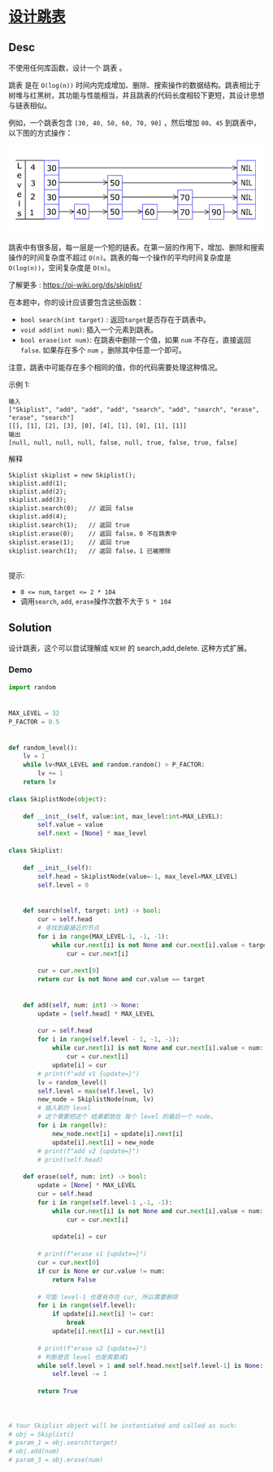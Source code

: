 
# [设计跳表](https://leetcode.cn/problems/design-skiplist/description/)

## Desc

不使用任何库函数，设计一个 跳表 。

跳表 是在 `O(log(n))` 时间内完成增加、删除、搜索操作的数据结构。跳表相比于树堆与红黑树，其功能与性能相当，并且跳表的代码长度相较下更短，其设计思想与链表相似。

例如，一个跳表包含 `[30, 40, 50, 60, 70, 90]` ，然后增加 `80`、`45` 到跳表中，以下图的方式操作：

![](https://raw.githubusercontent.com/Carmenliukang/leetcode/master/images/design-skiplist.gif)



跳表中有很多层，每一层是一个短的链表。在第一层的作用下，增加、删除和搜索操作的时间复杂度不超过 `O(n)`。跳表的每一个操作的平均时间复杂度是 `O(log(n))`，空间复杂度是 `O(n)`。

了解更多 : https://oi-wiki.org/ds/skiplist/

在本题中，你的设计应该要包含这些函数：

- `bool search(int target)` : 返回`target`是否存在于跳表中。
- `void add(int num)`: 插入一个元素到跳表。
- `bool erase(int num)`: 在跳表中删除一个值，如果 `num` 不存在，直接返回`false`. 如果存在多个 `num` ，删除其中任意一个即可。

注意，跳表中可能存在多个相同的值，你的代码需要处理这种情况。

 

示例 1:
```
输入
["Skiplist", "add", "add", "add", "search", "add", "search", "erase", "erase", "search"]
[[], [1], [2], [3], [0], [4], [1], [0], [1], [1]]
输出
[null, null, null, null, false, null, true, false, true, false]

```

解释 
```
Skiplist skiplist = new Skiplist();
skiplist.add(1);
skiplist.add(2);
skiplist.add(3);
skiplist.search(0);   // 返回 false
skiplist.add(4);
skiplist.search(1);   // 返回 true
skiplist.erase(0);    // 返回 false，0 不在跳表中
skiplist.erase(1);    // 返回 true
skiplist.search(1);   // 返回 false，1 已被擦除
 
```
提示:

- `0 <= num`, `target <= 2 * 104`
- 调用`search`, `add`,  `erase`操作次数不大于 `5 * 104` 



## Solution

设计跳表，这个可以尝试理解成 `N叉树` 的 search,add,delete. 这种方式扩展。



### Demo

```python
import random


MAX_LEVEL = 32
P_FACTOR = 0.5


def random_level():
    lv = 1
    while lv<MAX_LEVEL and random.random() > P_FACTOR:
        lv += 1
    return lv

class SkiplistNode(object):

    def __init__(self, value:int, max_level:int=MAX_LEVEL):
        self.value = value
        self.next = [None] * max_level

class Skiplist:

    def __init__(self):
        self.head = SkiplistNode(value=-1, max_level=MAX_LEVEL)
        self.level = 0
        

    def search(self, target: int) -> bool:
        cur = self.head
        # 寻找到最接近的节点
        for i in range(MAX_LEVEL-1, -1, -1):
            while cur.next[i] is not None and cur.next[i].value < target:
                cur = cur.next[i]
        
        cur = cur.next[0]
        return cur is not None and cur.value == target
        

    def add(self, num: int) -> None:
        update = [self.head] * MAX_LEVEL

        cur = self.head
        for i in range(self.level - 1, -1, -1):
            while cur.next[i] is not None and cur.next[i].value < num:
                cur = cur.next[i]
            update[i] = cur
        # print(f"add v1 {update=}")
        lv = random_level()
        self.level = max(self.level, lv)
        new_node = SkiplistNode(num, lv)
        # 插入新的 level
        # 这个需要把这个 结果都放在 每个 level 的最后一个 node。
        for i in range(lv):
            new_node.next[i] = update[i].next[i]
            update[i].next[i] = new_node
        # print(f"add v2 {update=}")
        # print(self.head)

    def erase(self, num: int) -> bool:
        update = [None] * MAX_LEVEL
        cur = self.head
        for i in range(self.level-1 ,-1, -1):
            while cur.next[i] is not None and cur.next[i].value < num:
                cur = cur.next[i]
            
            update[i] = cur
        
        # print(f"erase v1 {update=}")
        cur = cur.next[0]
        if cur is None or cur.value != num:
            return False
        
        # 可能 level-1 也是有存在 cur, 所以需要删除
        for i in range(self.level):
            if update[i].next[i] != cur:
                break
            update[i].next[i] = cur.next[i]
        
        # print(f"erase v2 {update=}")
        # 判断是否 level 也是需要减1
        while self.level > 1 and self.head.next[self.level-1] is None:
            self.level -= 1
        
        return True
        


# Your Skiplist object will be instantiated and called as such:
# obj = Skiplist()
# param_1 = obj.search(target)
# obj.add(num)
# param_3 = obj.erase(num)
```